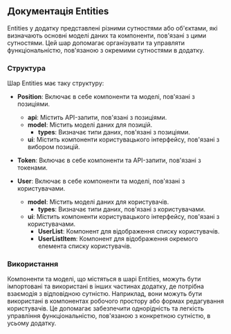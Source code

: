 ## Документація Entities

Entities у додатку представлені різними сутностями або об'єктами, які визначають основні моделі даних та компоненти, пов'язані з цими сутностями. Цей шар допомагає організувати та управляти функціональністю, пов'язаною з окремими сутностями в додатку.

### Структура

Шар Entities має таку структуру:

- **Position**: Включає в себе компоненти та моделі, пов'язані з позиціями.

  - **api**: Містить API-запити, пов'язані з позиціями.
  - **model**: Містить моделі даних для позицій.
    - **types**: Визначає типи даних, пов'язані з позиціями.
  - **ui**: Містить компоненти користувацького інтерфейсу, пов'язані з вибором позицій.

- **Token**: Включає в себе компоненти та API-запити, пов'язані з токенами.

- **User**: Включає в себе компоненти та моделі, пов'язані з користувачами.
  - **model**: Містить моделі даних для користувачів.
    - **types**: Визначає типи даних, пов'язані з користувачами.
  - **ui**: Містить компоненти користувацького інтерфейсу, пов'язані з користувачами.
    - **UserList**: Компонент для відображення списку користувачів.
    - **UserListItem**: Компонент для відображення окремого елемента списку користувачів.

### Використання

Компоненти та моделі, що містяться в шарі Entities, можуть бути імпортовані та використані в інших частинах додатку, де потрібна взаємодія з відповідною сутністю. Наприклад, вони можуть бути використані в компонентах робочого простору або формах редагування користувачів. Це допомагає забезпечити однорідність та легкість управління функціональністю, пов'язаною з конкретною сутністю, в усьому додатку.
